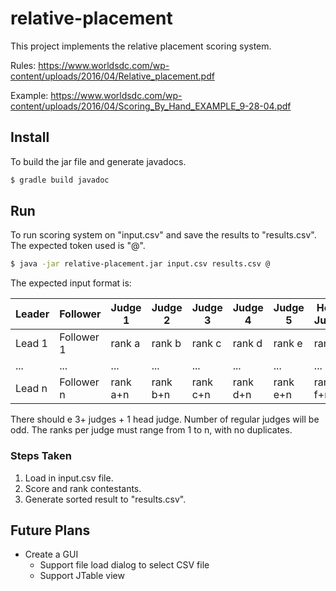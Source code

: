 # relative-placement

This project implements the relative placement scoring system.

Rules: 
https://www.worldsdc.com/wp-content/uploads/2016/04/Relative_placement.pdf

Example: https://www.worldsdc.com/wp-content/uploads/2016/04/Scoring_By_Hand_EXAMPLE_9-28-04.pdf

## Install
To build the jar file and generate javadocs.
~~~bash
$ gradle build javadoc
~~~

## Run
To run scoring system on "input.csv" and save the results to "results.csv".  
The expected token used is "@".
~~~bash
$ java -jar relative-placement.jar input.csv results.csv @
~~~

The expected input format is:

| Leader | Follower | Judge 1 | Judge 2 | Judge 3 | Judge 4 | Judge 5 | Head Judge |
| --- | --- | --- | --- | --- | --- | --- | --- |
| Lead 1 | Follower 1 | rank a | rank b | rank c | rank d | rank e | rank f
| ... | ... | ... | ... | ... | ... | ... | ... |
| Lead n | Follower n | rank a+n | rank b+n | rank c+n | rank d+n | rank e+n | rank f+n |
There should e 3+ judges + 1 head judge.  Number of regular judges will be odd.
The ranks per judge must range from 1 to n, with no duplicates.

### Steps Taken
1. Load in input.csv file.
2. Score and rank contestants.
3. Generate sorted result to "results.csv".


## Future Plans
* Create a GUI
  * Support file load dialog to select CSV file
  * Support JTable view